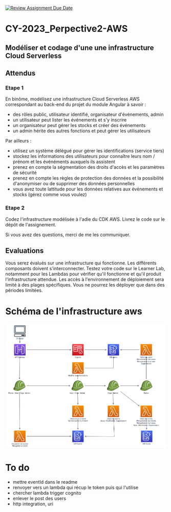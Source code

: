 [![Review Assignment Due Date](https://classroom.github.com/assets/deadline-readme-button-24ddc0f5d75046c5622901739e7c5dd533143b0c8e959d652212380cedb1ea36.svg)](https://classroom.github.com/a/fi-kF-yD)
# CY-2023_Perpective2-AWS
## Modéliser et codage d'une une infrastructure Cloud Serverless

## Attendus
### Etape 1
En binôme, modélisez une infrastructure Cloud Serverless AWS correspondant au back-end du projet du module Angular à savoir :
- des rôles public, utilisateur identifié, organisateur d'événements, admin
- un utilisateur peut lister les événements et s'y inscrire
- un organisateur peut gérer les stocks et créer des événements
- un admin hérite des autres fonctions et peut gérer les utilisateurs

Par ailleurs :
- utilisez un système délégué pour gérer les identifications (service tiers)
- stockez les informations des utilisateurs pour connaître leurs nom / prénom et les événéments auxquels ils assistent
- prenez en compte la ségmentation des droits d'accès et les paramètres de sécurité
- prenez en compte les règles de protection des données et la possibilité d'anonymiser ou de supprimer des données personnelles
- vous avez toute lattitude pour les données relatives aux événements et stocks (gérez comme vous voulez)

### Etape 2
Codez l'infrastructure modélisée à l'adie du CDK AWS. Livrez le code sur le dépôt de l'assignement.

Si vous avez des questions, merci de me les communiquer.

## Evaluations
Vous serez évalués sur une infrastructure qui fonctionne. Les différents composants doivent s'interconnecter. Testez votre code sur le Learner Lab, notamment pour les Lambdas pour vérifier qu'il fonctionne et qu'il produit l'infrastructure attendue.
Les accès à l'environnement de déploiement sera limité à des plages spécifiques. Vous ne pourrez les déployer que dans des périodes limitées.

# Schéma de l'infrastructure aws

![infrastructure_aws](infrastructure_aws.png)

# To do

- mettre eventId dans le readme
- renvoyer vers un lambda qui récup le token puis qui l'utilise
- chercher lambda trigger cognito
- enlever le post des users
- http integration, uri
